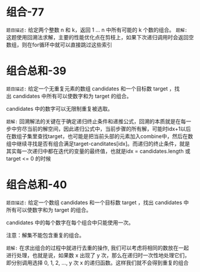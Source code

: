 # 组合-77
`题目描述:` 给定两个整数 n 和 k，返回 1 ... n 中所有可能的 k 个数的组合。
`题解:` 这题使用回溯法求解，主要的性能优化点在剪枝上，如果下次递归调用时会返回空数组，则在for循环中就可以直接跳过这些索引

# 组合总和-39
`题目描述:` 给定一个无重复元素的数组 candidates 和一个目标数 target ，找出 candidates 中所有可以使数字和为 target 的组合。

candidates 中的数字可以无限制重复被选取。

`题解:` 回溯解法的关键在于确定递归终止条件和递推公式，回溯的本质就是在每一步中穷尽当前的解空间，因此递归公式中，当前步骤的所有解，可能时idx+1以后在数组子集里查找target，也可能是把当前头部的元素加入combine中，然后在数组中继续寻找是否有组合满足target-canditates[idx]。而递归的终止条件，就是其实每一次递归中都在迭代的变量的最终值，也就是idx = candidates.length 或 target <= 0 的时候

# 组合总和-40
`题目描述:` 给定一个数组 candidates 和一个目标数 target ，找出 candidates 中所有可以使数字和为 target 的组合。

candidates 中的每个数字在每个组合中只能使用一次。

注意：解集不能包含重复的组合。 

`题解:` 在求出组合的过程中就进行去重的操作, 我们可以考虑将相同的数放在一起进行处理，也就是说，如果数 x 出现了 y 次，那么在递归时一次性地处理它们，即分别调用选择 0, 1, 2, ..., y 次 x 的递归函数。这样我们就不会得到重复的组合